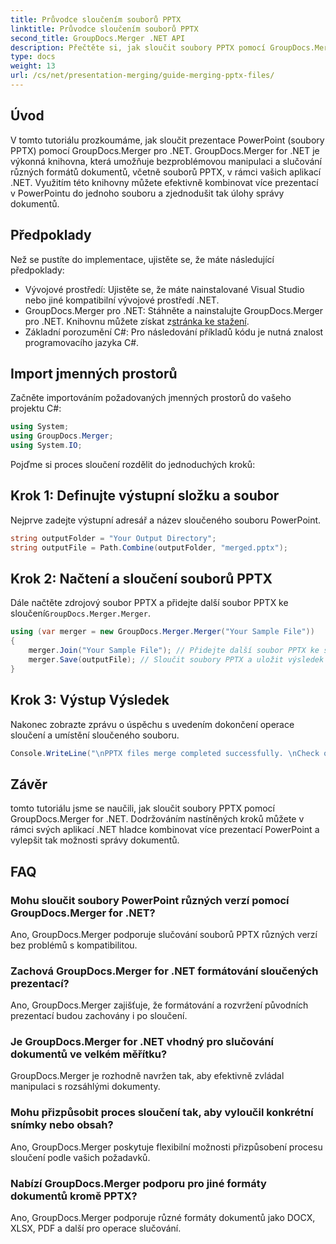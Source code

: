 ```yaml
---
title: Průvodce sloučením souborů PPTX
linktitle: Průvodce sloučením souborů PPTX
second_title: GroupDocs.Merger .NET API
description: Přečtěte si, jak sloučit soubory PPTX pomocí GroupDocs.Merger for .NET. Zjednodušte správu dokumentů pomocí této výkonné knihovny .NET.
type: docs
weight: 13
url: /cs/net/presentation-merging/guide-merging-pptx-files/
---
```

## Úvod
V tomto tutoriálu prozkoumáme, jak sloučit prezentace PowerPoint (soubory PPTX) pomocí GroupDocs.Merger pro .NET. GroupDocs.Merger for .NET je výkonná knihovna, která umožňuje bezproblémovou manipulaci a slučování různých formátů dokumentů, včetně souborů PPTX, v rámci vašich aplikací .NET. Využitím této knihovny můžete efektivně kombinovat více prezentací v PowerPointu do jednoho souboru a zjednodušit tak úlohy správy dokumentů.
## Předpoklady
Než se pustíte do implementace, ujistěte se, že máte následující předpoklady:
- Vývojové prostředí: Ujistěte se, že máte nainstalované Visual Studio nebo jiné kompatibilní vývojové prostředí .NET.
- GroupDocs.Merger pro .NET: Stáhněte a nainstalujte GroupDocs.Merger pro .NET. Knihovnu můžete získat z[stránka ke stažení](https://releases.groupdocs.com/merger/net/).
- Základní porozumění C#: Pro následování příkladů kódu je nutná znalost programovacího jazyka C#.

## Import jmenných prostorů
Začněte importováním požadovaných jmenných prostorů do vašeho projektu C#:
```csharp
using System; 
using GroupDocs.Merger;
using System.IO;
```

Pojďme si proces sloučení rozdělit do jednoduchých kroků:
## Krok 1: Definujte výstupní složku a soubor
Nejprve zadejte výstupní adresář a název sloučeného souboru PowerPoint.
```csharp
string outputFolder = "Your Output Directory";
string outputFile = Path.Combine(outputFolder, "merged.pptx");
```
## Krok 2: Načtení a sloučení souborů PPTX
 Dále načtěte zdrojový soubor PPTX a přidejte další soubor PPTX ke sloučení`GroupDocs.Merger.Merger`.
```csharp
using (var merger = new GroupDocs.Merger.Merger("Your Sample File"))
{
    merger.Join("Your Sample File"); // Přidejte další soubor PPTX ke sloučení
    merger.Save(outputFile); // Sloučit soubory PPTX a uložit výsledek
}
```
## Krok 3: Výstup Výsledek
Nakonec zobrazte zprávu o úspěchu s uvedením dokončení operace sloučení a umístění sloučeného souboru.
```csharp
Console.WriteLine("\nPPTX files merge completed successfully. \nCheck output in {0}", outputFolder);
```

## Závěr
tomto tutoriálu jsme se naučili, jak sloučit soubory PPTX pomocí GroupDocs.Merger for .NET. Dodržováním nastíněných kroků můžete v rámci svých aplikací .NET hladce kombinovat více prezentací PowerPoint a vylepšit tak možnosti správy dokumentů.

## FAQ
### Mohu sloučit soubory PowerPoint různých verzí pomocí GroupDocs.Merger for .NET?
Ano, GroupDocs.Merger podporuje slučování souborů PPTX různých verzí bez problémů s kompatibilitou.
### Zachová GroupDocs.Merger for .NET formátování sloučených prezentací?
Ano, GroupDocs.Merger zajišťuje, že formátování a rozvržení původních prezentací budou zachovány i po sloučení.
### Je GroupDocs.Merger for .NET vhodný pro slučování dokumentů ve velkém měřítku?
GroupDocs.Merger je rozhodně navržen tak, aby efektivně zvládal manipulaci s rozsáhlými dokumenty.
### Mohu přizpůsobit proces sloučení tak, aby vyloučil konkrétní snímky nebo obsah?
Ano, GroupDocs.Merger poskytuje flexibilní možnosti přizpůsobení procesu sloučení podle vašich požadavků.
### Nabízí GroupDocs.Merger podporu pro jiné formáty dokumentů kromě PPTX?
Ano, GroupDocs.Merger podporuje různé formáty dokumentů jako DOCX, XLSX, PDF a další pro operace slučování.